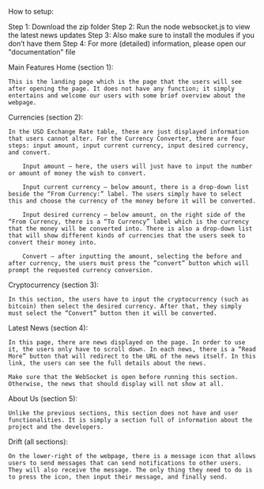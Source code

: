 How to setup:

Step 1: Download the zip folder
Step 2: Run the node websocket.js to view the latest news updates
Step 3: Also make sure to install the modules if you don’t have them
Step 4: For more (detailed) information, please open our "documentation" file

Main Features
Home (section 1):

    This is the landing page which is the page that the users will see after opening the page. It does not have any function; it simply entertains and welcome our users with some brief overview about the webpage.

Currencies (section 2):

    In the USD Exchange Rate table, these are just displayed information that users cannot alter. For the Currency Converter, there are four steps: input amount, input current currency, input desired currency, and convert.

        Input amount – here, the users will just have to input the number or amount of money the wish to convert.

        Input current currency – below amount, there is a drop-down list beside the “From Currency:” label. The users simply have to select this and choose the currency of the money before it will be converted.

        Input desired currency – below amount, on the right side of the “From Currency, there is a “To Currency” label which is the currency that the money will be converted into. There is also a drop-down list that will show different kinds of currencies that the users seek to convert their money into.

        Convert – after inputting the amount, selecting the before and after currency, the users must press the “convert” button which will prompt the requested currency conversion. 
    
Cryptocurrency (section 3):

    In this section, the users have to input the cryptocurrency (such as bitcoin) then select the desired currency. After that, they simply must select the “Convert” button then it will be converted.

Latest News (section 4):

    In this page, there are news displayed on the page. In order to use it, the users only have to scroll down. In each news, there is a “Read More” button that will redirect to the URL of the news itself. In this link, the users can see the full details about the news. 

    Make sure that the WebSocket is open before running this section. Otherwise, the news that should display will not show at all.

About Us (section 5):

    Unlike the previous sections, this section does not have and user functionalities. It is simply a section full of information about the project and the developers.

Drift (all sections):

    On the lower-right of the webpage, there is a message icon that allows users to send messages that can send notifications to other users. They will also receive the message. The only thing they need to do is to press the icon, then input their message, and finally send. 